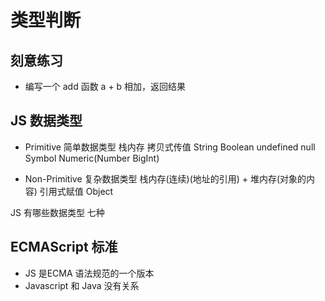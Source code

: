 # 类型判断

## 刻意练习

- 编写一个 add 函数 a + b 相加，返回结果

## JS 数据类型

- Primitive 简单数据类型 栈内存
  拷贝式传值
String Boolean undefined null Symbol Numeric(Number BigInt)

- Non-Primitive 复杂数据类型 栈内存(连续)(地址的引用) + 堆内存(对象的内容)
  引用式赋值
Object

JS 有哪些数据类型
七种


## ECMAScript 标准

- JS 是ECMA 语法规范的一个版本
- Javascript 和 Java 没有关系